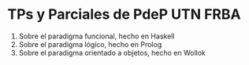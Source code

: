 # TPs y Parciales de PdeP UTN FRBA

1. Sobre el paradigma funcional, hecho en Haskell
2. Sobre el paradigma lógico, hecho en Prolog
3. Sobre el paradigma orientado a objetos, hecho en Wollok
